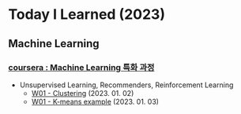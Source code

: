 # Today I Learned (2023)

## Machine Learning 

### [coursera : Machine Learning 특화 과정](https://www.coursera.org/specializations/machine-learning-introduction#courses)
* Unsupervised Learning, Recommenders, Reinforcement Learning
    * [W01 - Clustering](./202301/20230102.md) (2023. 01. 02)
    * [W01 - K-means example](./202301/20230103.ipynb) (2023. 01. 03)